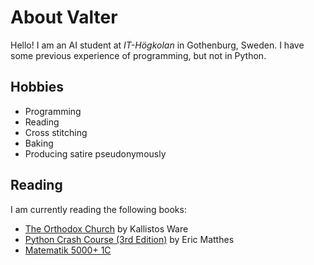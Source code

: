 # About Valter

Hello! I am an AI student at *IT-Högkolan* in Gothenburg, Sweden. I have some previous experience of programming, but not in Python. 

## Hobbies
 - Programming
 - Reading
 - Cross stitching
 - Baking
 - Producing satire pseudonymously

 ## Reading
 I am currently reading the following books:
 - [The Orthodox Church](https://www.goodreads.com/book/show/329157.The_Orthodox_Church) by Kallistos Ware
 - [Python Crash Course (3rd Edition)](https://www.goodreads.com/fa/book/show/23241059-python-crash-course) by Eric Matthes
 - [Matematik 5000+ 1C](https://www.nok.se/titlar/laromedel-b3/matematik-5000-upplaga-2021-na-te/546ffa51-8833-4c7a-bf26-443683cd7fc7) 